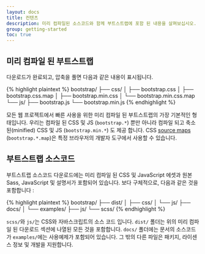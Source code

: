 ```yaml
---
layout: docs
title: 컨텐츠
description: 미리 컴파일된 소스코드와 함께 부트스트랩에 포함 된 내용을 살펴보십시오. Bootstrap의 JavaScript 플러그인에는 jQuery가 필요하다는 것을 기억하십시오.
group: getting-started
toc: true
---
```




## 미리 컴파일 된 부트스트랩

다운로드가 완료되고, 압축을 풀면 다음과 같은 내용이 표시됩니다.

<!-- NOTE: This info is intentionally duplicated in the README. Copy any changes made here over to the README too. -->

{% highlight plaintext %}
bootstrap/
├── css/
│   ├── bootstrap.css
│   ├── bootstrap.css.map
│   ├── bootstrap.min.css
│   └── bootstrap.min.css.map
└── js/
    ├── bootstrap.js
    └── bootstrap.min.js
{% endhighlight %}


모든 웹 프로젝트에서 빠른 사용을 위한 미리 컴파일 된 부트스트랩의 가장 기본적인 형태입니다. 우리는 컴파일 된 CSS 및 JS (`bootstrap.*`) 뿐만 아니라 컴파일 되고 축소된(minified) CSS 및 JS (`bootstrap.min.*`) 도 제공 합니다. CSS [source maps](https://developers.google.com/web/tools/chrome-devtools/javascript/source-maps) (`bootstrap.*.map`)은 특정 브라우저의 개발자 도구에서 사용할 수 있습니다.

## 부트스트랩 소스코드

부트스트랩 소스코드 다운로드에는 미리 컴파일 된 CSS 및 JavaScript 에셋과 원본 Sass, JavaScript 및 설명서가 포함되어 있습니다. 보다 구체적으로, 다음과 같은 것을 포함합니다 :

{% highlight plaintext %}
bootstrap/
├── dist/
│   ├── css/
│   └── js/
├── docs/
│   └── examples/
├── js/
└── scss/
{% endhighlight %}

`scss/`와 `js/`는 CSS와 자바스크립트의 소스 코드 입니다. `dist/` 폴더는 위의 미리 컴파일 된 다운로드 섹션에 나열된 모든 것을 포함합니다. `docs/` 폴더에는 문서의 소스코드가  `examples/`에는 사용예제가 포함되어 있습니다. 그 밖의 다른 파일은 패키지, 라이센스 정보 및 개발을 지원합니다.
